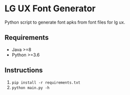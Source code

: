 # LG UX Font Generator

Python script to generate font apks from font files for lg ux. 

## Requirements

* Java >=8 
* Python >=3.6

## Instructions

1. ```pip install -r requirements.txt```
2. ```python main.py -h```

